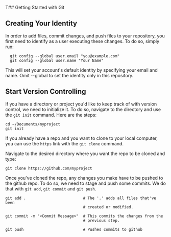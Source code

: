 T## Getting Started with Git


## Creating Your Identity

In order to add files, commit changes, and push files to your repository, you first need to identify as a user executing these changes. 
To do so, simply run:
```
  git config --global user.email "you@example.com"
  git config --global user.name "Your Name"
```
This will set your account's default identity by specifying your email and name.
Omit --global to set the identity only in this repository.


## Start Version Controlling

If you have a directory or project you'd like to keep track of with version control, we need to initialize it. To do so, navigate to the directory and use the `git init` command. Here are the steps:

```
cd ~/Documents/myproject
git init
```
If you already have a repo and you want to clone to your local computer, you can use the `https` link with the `git clone` command. 

Navigate to the desired directory where you want the repo to be cloned and type:
```
git clone https://github.com/myproject
```
Once you've cloned the repo, any changes you make have to be pushed to the github repo. To do so, we need to stage and push some commits. We do that with `git add`, `git commit` and `git push`.  
```
git add .                         # The '.' adds all files that've been   
                                  # created or modified.

git commit -m "<Commit Message>"  # This commits the changes from the
                                  # previous step. 

git push                          # Pushes commits to github
```
